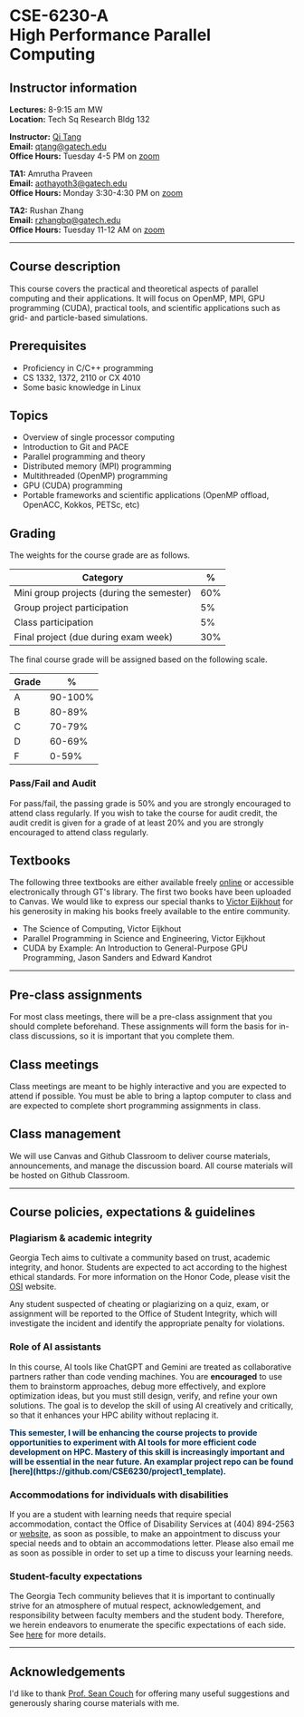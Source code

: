 # CSE-6230-A<br>High Performance Parallel Computing

## Instructor information

**Lectures:** 8-9:15 am MW <br>
**Location:** Tech Sq Research Bldg 132

**Instructor:** [Qi Tang](https://tangqi.github.io/) <br>
**Email:** [qtang@gatech.edu](mailto:qtang@gatech.edu) <br>
**Office Hours:** Tuesday 4-5 PM on [zoom](http://gatech.zoom.us/my/qtang)

**TA1:** Amrutha Praveen <br>
**Email:** [aothayoth3@gatech.edu](mailto:aothayoth3@gatech.edu) <br>
**Office Hours:** Monday 3:30-4:30 PM on [zoom](https://us04web.zoom.us/j/9302119063?pwd=fzdNgcfYvsCietTZt7sSzxJZyZbUFy.1) <br>

**TA2:** Rushan Zhang <br>
**Email:** [rzhangbq@gatech.edu](mailto:rzhangbq@gatech.edu) <br>
**Office Hours:** Tuesday 11-12 AM on [zoom](https://gatech.zoom.us/my/rzhangbq?pwd=4HulL7KEfXkWieCZdhoLCWK8ax0lcJ.1) <br>

----

## Course description
This course covers the practical and theoretical aspects of parallel computing and their applications. It will focus on OpenMP, MPI, GPU programming (CUDA), practical tools, and scientific applications such as grid- and particle-based simulations.

## Prerequisites
* Proficiency in C/C++ programming
* CS 1332, 1372, 2110 or CX 4010
* Some basic knowledge in Linux

## Topics
* Overview of single processor computing
* Introduction to Git and PACE
* Parallel programming and theory
* Distributed memory (MPI) programming
* Multithreaded (OpenMP) programming
* GPU (CUDA) programming
* Portable frameworks and scientific applications (OpenMP offload, OpenACC, Kokkos, PETSc, etc)	

## Grading
The weights for the course grade are as follows.

Category      | %
--------------|----
Mini group projects (during the semester) | 60% 
Group project participation | 5% 
Class participation         | 5% 
Final project (due during exam week) | 30% 

The final course grade will be assigned based on the following scale.

Grade        |  %
------------ | ----------
A            | 90-100%
B            | 80-89%
C            | 70-79%
D            | 60-69%
F            | 0-59%


### Pass/Fail and Audit

For pass/fail, the passing grade is 50% and you are strongly encouraged to attend class regularly. If you wish to take the course for audit credit, the audit credit is given for a grade of at least 20% and you are strongly encouraged to attend class regularly.



## Textbooks
The following three textbooks are either available freely [online](https://theartofhpc.com)
or accessible electronically through GT's library. The first two books have been uploaded to Canvas.
We would like to express our special thanks to [Victor Eijkhout](https://github.com/VictorEijkhout) for his generosity in making his books freely available to the entire community. 

* The Science of Computing, Victor Eijkhout
* Parallel Programming in Science and Engineering, Victor Eijkhout
* CUDA by Example: An Introduction to General-Purpose GPU Programming, Jason Sanders and Edward Kandrot 

----

## Pre-class assignments
For most class meetings, there will be a pre-class assignment that you should complete beforehand. These assignments will form the basis for in-class discussions, so it is important that you complete them.

## Class meetings
Class meetings are meant to be highly interactive and you are expected to attend if possible. You must be able to bring a laptop computer to class and are expected to complete short programming assignments in class.

## Class management
We will use Canvas and Github Classroom to deliver course materials, announcements, and manage the discussion board. All course materials will be hosted on Github Classroom.

----

## Course policies, expectations & guidelines

### Plagiarism & academic integrity

Georgia Tech aims to cultivate a community based on trust, academic integrity, and honor. Students are expected to act according to the highest ethical standards. For more information on the Honor Code, please visit the [OSI](https://osi.gatech.edu/) website.

Any student suspected of cheating or plagiarizing on a quiz, exam, or assignment will be reported to the Office of Student Integrity, which will investigate the incident and identify the appropriate penalty for violations. 

### Role of AI assistants

In this course, AI tools like ChatGPT and Gemini are treated as collaborative partners rather than code vending machines. You are **encouraged** to use them to brainstorm approaches, debug more effectively, and explore optimization ideas, but you must still design, verify, and refine your own solutions. The goal is to develop the skill of using AI creatively and critically, so that it enhances your HPC ability without replacing it.

<b>
<span style="color:#003057">This semester, I will be enhancing the course projects to provide opportunities to experiment with AI tools for more efficient code development on HPC. Mastery of this skill is increasingly important and will be essential in the near future. An examplar project repo can be found [here](https://github.com/CSE6230/project1_template).</span>
</b>

### Accommodations for individuals with disabilities

If you are a student with learning needs that require special accommodation, contact the Office of Disability Services at (404) 894-2563 or [website](http://disabilityservices.gatech.edu/), as soon as possible, to make an appointment to discuss your special needs and to obtain an accommodations letter.  Please also email me as soon as possible in order to set up a time to discuss your learning needs.

### Student-faculty expectations

The Georgia Tech community believes that it is important to continually strive for an atmosphere of mutual respect, acknowledgement, and responsibility between faculty members and the student body. Therefore, we herein endeavors to enumerate the specific expectations of each side. See [here](https://catalog.gatech.edu/rules/21/) for more details.

----
## Acknowledgements

I'd like to thank [Prof. Sean Couch](https://directory.natsci.msu.edu/Directory/Profiles/Person/101031) for offering many useful suggestions and generously sharing course materials with me. 
